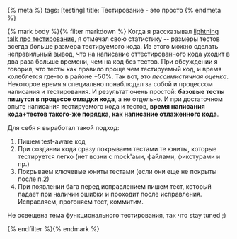 {% meta %}
  tags: [testing]
  title: Тестирование - это просто
{% endmeta %}

{% mark body %}{% filter markdown %}
Когда я рассказывал [lightning talk про тестирование](http://www.rupy.ru/member/5/#paper-37), я отмечал свою статистику
-- размеры тестов всегда больше размера тестируемого кода. Из этого можно
сделать неправильный вывод, что на написание оттестированного кода уходит
в два раза больше времени, чем на код без тестов. При обсуждении я говорил,
что тесты как правило проще чем тестируемый код, и время колеблется где-то
в районе +50%. Так вот, это *пессимистичная оценка*. Некоторое время я специально понаблюдал за собой и процессом написания и тестирования. И результат очень простой: **базовые тесты пишутся в
процессе отладки кода**, а не отдельно. И при достаточном опыте написания
тестируемого кода и тестов, **время написания кода+тестов такого-же порядка,
как написание отлаженного кода**.

Для себя я выработал такой подход:
 
 1. Пишем test-aware код
 2. При создании кода сразу покрываем тестами те юниты, которые тестируется
    легко (нет возни с mock'ами, файлами, фикстурами и пр.)
 3. Покрываем ключевые юниты тестами (если они еще не покрыты после п.2)
 4. При появлении бага перед исправлением пишем тест, который падает при
    наличии ошибки и проходит после исправления. Исправляем, прогоняем тест,
    коммитим.

Не освещена тема функционального тестирования, так что stay tuned ;)

{% endfilter %}{% endmark %}
